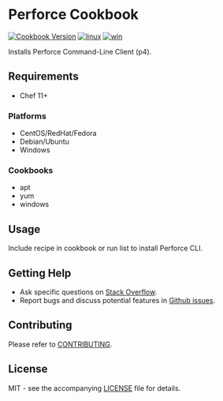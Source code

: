 # Perforce Cookbook

[![Cookbook Version](http://img.shields.io/cookbook/v/perforce.svg?style=flat-square)][supermarket]
[![linux](http://img.shields.io/travis/dhoer/chef-perforce/master.svg?label=linux&style=flat-square)][linux]
[![win](https://img.shields.io/appveyor/ci/dhoer/chef-perforce/master.svg?label=windows&style=flat-square)][win]

[supermarket]: https://supermarket.chef.io/cookbooks/perforce
[linux]: https://travis-ci.org/dhoer/chef-perforce/branches
[win]: https://ci.appveyor.com/project/dhoer/chef-perforce


Installs Perforce Command-Line Client (p4).

## Requirements

- Chef 11+

### Platforms

- CentOS/RedHat/Fedora 
- Debian/Ubuntu
- Windows

### Cookbooks

- apt
- yum 
- windows

## Usage

Include recipe in cookbook or run list to install Perforce CLI.

## Getting Help

- Ask specific questions on [Stack Overflow](http://stackoverflow.com/questions/tagged/perforce).
- Report bugs and discuss potential features in [Github issues](https://github.com/dhoer/chef-perforce/issues).

## Contributing

Please refer to [CONTRIBUTING](https://github.com/dhoer/chef-perforce/blob/master/CONTRIBUTING.md).

## License

MIT - see the accompanying [LICENSE](https://github.com/dhoer/chef-perforce/blob/master/LICENSE.md) file for details.
